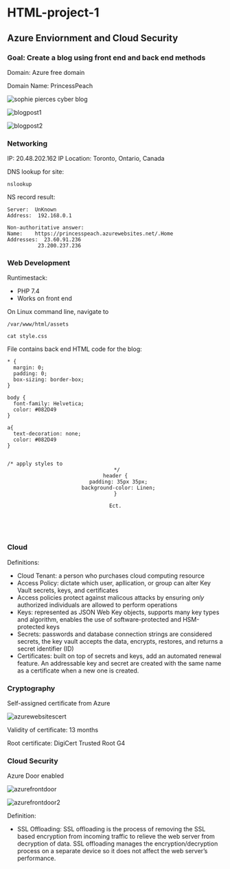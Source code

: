 # HTML-project-1

## Azure Enviornment and Cloud Security

### Goal: Create a blog using front end and back end methods

Domain: Azure free domain

Domain Name: PrincessPeach

![sophie pierces cyber blog](https://user-images.githubusercontent.com/109919882/216469099-32b340e1-754c-4dfc-bcae-653d82f4fb64.png)

![blogpost1](https://user-images.githubusercontent.com/109919882/216469235-fb64f156-bba1-41ea-a345-79f928c2a447.png)

![blogpost2](https://user-images.githubusercontent.com/109919882/216469555-7ee10489-8cb8-448b-bdcb-32d3a2e60869.png)

### Networking

IP: 20.48.202.162
IP Location: Toronto, Ontario, Canada

DNS lookup for site:
<pre><code>nslookup</code></pre>

NS record result:

<pre><code>Server:  UnKnown
Address:  192.168.0.1

Non-authoritative answer:
Name:    https://princesspeach.azurewebsites.net/.Home
Addresses:  23.60.91.236
          23.200.237.236
</code></pre>

### Web Development

Runtimestack: 
- PHP 7.4
- Works on front end

On Linux command line, navigate to <pre><code>/var/www/html/assets</code></pre>

<pre><code>cat style.css</code></pre>

File contains back end HTML code for the blog:

<pre><code>* {
  margin: 0;
  padding: 0;
  box-sizing: border-box;
}

body {
  font-family: Helvetica;
  color: #082D49
}

a{
  text-decoration: none;
  color: #082D49
}


/* apply styles to <header> */
header {
  padding: 35px 35px;
  background-color: Linen;
}

Ect.
</code></pre>

### Cloud

Definitions:

- Cloud Tenant: a person who purchases cloud computing resource
- Access Policy: dictate which user, apllication, or group can alter Key Vault secrets, keys, and certificates
- Access policies protect against malicous attacks by ensuring *only* authorized individuals are    allowed to perform operations
- Keys: represented as JSON Web Key objects, supports many key types and algorithm, enables the use of software-protected and HSM-protected keys
- Secrets: passwords and database connection strings are considered secrets, the key vault accepts the data, encrypts, restores, and returns a secret identifier (ID)
- Certificates: built on top of secrets and keys, add an automated renewal feature. An addressable key and secret are created with the same name as a certificate when a new one is created.

### Cryptography

Self-assigned certificate from Azure 

![azurewebsitescert](https://user-images.githubusercontent.com/109919882/216470553-0c64b897-ade9-422c-b21c-2bd1e6f32134.png)


Validity of certificate: 13 months

Root certificate: DigiCert Trusted Root G4

### Cloud Security

Azure Door enabled

![azurefrontdoor](https://user-images.githubusercontent.com/109919882/216468902-b8d77185-127e-4a37-bce3-272eae1f9f54.png)

![azurefrontdoor2](https://user-images.githubusercontent.com/109919882/216468953-869039ac-220e-4824-ba6f-630d0fb20bf8.png)



Definition:

- SSL Offloading: SSL offloading is the process of removing the SSL based encryption from incoming traffic to relieve the web server from decryption of data. SSL offloading manages the encryption/decryption process on a separate device so it does not affect the web server’s performance.

